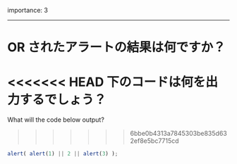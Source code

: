 importance: 3

---

# OR されたアラートの結果は何ですか？

<<<<<<< HEAD
下のコードは何を出力するでしょう？
=======
What will the code below output?
>>>>>>> 6bbe0b4313a7845303be835d632ef8e5bc7715cd

```js
alert( alert(1) || 2 || alert(3) );
```
